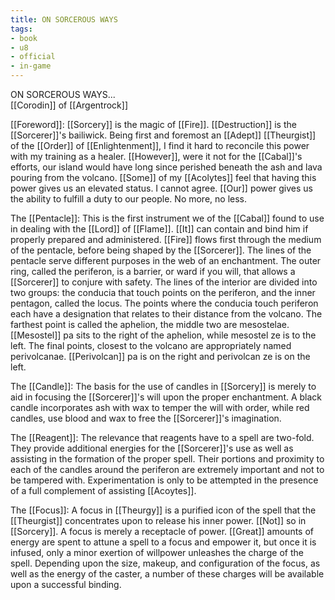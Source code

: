 ```yaml
---
title: ON SORCEROUS WAYS
tags:
- book
- u8
- official
- in-game
---
```


ON SORCEROUS WAYS...  
[[Corodin]] of [[Argentrock]]  
  
[[Foreword]]: [[Sorcery]] is the magic of [[Fire]]. [[Destruction]] is the [[Sorcerer]]'s bailiwick. Being first and foremost an [[Adept]] [[Theurgist]] of the [[Order]] of [[Enlightenment]], I find it hard to reconcile this power with my training as a healer. [[However]], were it not for the [[Cabal]]'s efforts, our island would have long since perished beneath the ash and lava pouring from the volcano. [[Some]] of my [[Acolytes]] feel that having this power gives us an elevated status. I cannot agree. [[Our]] power gives us the ability to fulfill a duty to our people. No more, no less.  
  
The [[Pentacle]]: This is the first instrument we of the [[Cabal]] found to use in dealing with the [[Lord]] of [[Flame]]. [[It]] can contain and bind him if properly prepared and administered. [[Fire]] flows first through the medium of the pentacle, before being shaped by the [[Sorcerer]]. The lines of the pentacle serve different purposes in the web of an enchantment. The outer ring, called the periferon, is a barrier, or ward if you will, that allows a [[Sorcerer]] to conjure with safety. The lines of the interior are divided into two groups: the conducia that touch points on the periferon, and the inner pentagon, called the locus. The points where the conducia touch periferon each have a designation that relates to their distance from the volcano. The farthest point is called the aphelion, the middle two are mesostelae. [[Mesostel]] pa sits to the right of the aphelion, while mesostel ze is to the left. The final points, closest to the volcano are appropriately named perivolcanae. [[Perivolcan]] pa is on the right and perivolcan ze is on the left.  
  
The [[Candle]]: The basis for the use of candles in [[Sorcery]] is merely to aid in focusing the [[Sorcerer]]'s will upon the proper enchantment. A black candle incorporates ash with wax to temper the will with order, while red candles, use blood and wax to free the [[Sorcerer]]'s imagination.  
  
The [[Reagent]]: The relevance that reagents have to a spell are two-fold. They provide additional energies for the [[Sorcerer]]'s use as well as assisting in the formation of the proper spell. Their portions and proximity to each of the candles around the periferon are extremely important and not to be tampered with. Experimentation is only to be attempted in the presence of a full complement of assisting [[Acoytes]].  
  
The [[Focus]]: A focus in [[Theurgy]] is a purified icon of the spell that the [[Theurgist]] concentrates upon to release his inner power. [[Not]] so in [[Sorcery]]. A focus is merely a receptacle of power. [[Great]] amounts of energy are spent to attune a spell to a focus and empower it, but once it is infused, only a minor exertion of willpower unleashes the charge of the spell. Depending upon the size, makeup, and configuration of the focus, as well as the energy of the caster, a number of these charges will be available upon a successful binding.
